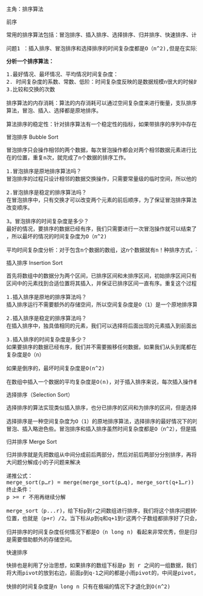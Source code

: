主角：排序算法

前序
<pre>
常用的排序算法包括：冒泡排序、插入排序、选择排序、归并排序、快速排序、计数排序、基数排序、桶排序。

问题1 ：插入排序、冒泡排序和选择排序的时间复杂度都是O（n^2),但是在实际开发中更倾向使用插入排序而不是冒泡排序呢
</pre>

**分析一个排序算法：**

<pre>
1.最好情况、最坏情况、平均情况时间复杂度：
2. 时间复杂度的系数、常数、低阶：时间复杂度反映的是数据规模n很大的时候的一个增长趋势，所以他表示时会忽略系数、常数、低阶等，因此要考虑进来
3.比较和交换的次数

排序算法的内存消耗：算法的内存消耗可以通过空间复杂度来进行衡量，支队排序算法的空间复杂度，又一个新的概念，叫做原地排序。就是指空间复杂度为O(1)的排序
算法，冒泡、插入、选择都是原地排序。

算法排序的稳定性：针对排序算法有一个稳定性的指标，如果带排序的序列中存在值相等的元素，经过排序之后，相等之间元素顺序不变。
</pre>

冒泡排序 Bubble Sort
<pre>
冒泡排序只会操作相邻的两个数据，每次冒泡操作都会对两个相邻数据元素进行比较，看是否满足大小关系，不满足则互换位置，一次冒泡会至少让一个元素移动他他应该
在的位置，重复n次，就完成了n个数据的排序工作。

1.冒泡排序是原地排序算法吗？
冒泡排序的过程只设计相邻的数据交换操作，只需要常量级的临时空间，所以他的空间复杂度为O(1),是一个原地排序算法

2.冒泡排序是稳定的排序算法吗？
在冒泡排序中，只有交换才可以改变两个元素的前后顺序，为了保证冒泡排序算法的稳定性，当有相邻的两个元素大小相等的时候，我们不做交换，相同大小的数据在排序后不会
改变顺序。

3。冒泡排序的时间复杂度是多少？
最好的情况，要排序的数据已经有序，我们只需要进行一次冒泡操作就可以结束了，所以最好的时间复杂度是O（n），而最坏的情况是数据刚好倒叙，我们需要进行n次冒泡操作
，所以最坏的情况的时间复杂度为O（n^2)

平均时间复杂度分析：对于包含n个数据的数组，这n个数据就有n！种排序方式，不同的排序方式，冒泡排序执行的时间肯定不同的，通过有序度、逆序度这两个概念进行分析。
</pre>

插入排序 Insertion Sort
<pre>
首先将数组中的数据分为两个区间，已排序区间和未排序区间，初始排序区间只有一个元素，就是数组的第一个元素，插入算法的狠心思想是取为排序的区间中的元素，在已排序
区间中的元素找到合适位置将其插入，并保证已排序区间一直有序。重复这个过程，直到为排序区间中元素为null，算法结束。

1.插入排序是原地的排序算法吗？
插入排序运行不需要额外的存储空间，所以空间复杂度是O（1）是一个原地排序算法。

2.插入排序是稳定的排序算法吗？
在插入排序中，独具值相同的元素，我们可以选择将后面出现的元素插入到前面出现的元素，这样就可以保持原有的前后顺序不变。插入元素是稳定的排序算法

3.插入排序的时间复杂度是多少？
如果要排序的数据已经有序，我们并不需要搬移任何数据，如果我们从头到尾都在有序的组织里面查找位置，每次只需要比较一个数据就能确定插入的位置，这种情况最好的时间
复杂度是O（n）

如果是倒序的，最坏时间复杂度是O(n^2)

在数组中插入一个数据的平均复杂度是O(n)，对于插入排序来说，每次插入操作都相当于在数组中插入一条数据，循环执行n次插入操作，所以平均时间复杂度O（n^2）
</pre>

选择排序（Selection Sort）
<pre>
选择排序的算法实现类似插入排序，也分已排序的区间和为排序的区间，但是选择排序每次都会从未排序区间中找到最小的元素，将其放到已排序区间的末尾

选择排序是一种空间复杂度为O（1）的原地排序算法，选择排序的最好情况下的时间复杂度和平均情况下的时间复杂度为O（n^2），但选择排序并不是稳定排序算法，相比
冒泡、插入略逊色些。冒泡排序和插入排序虽然时间复杂度都是O（n^2），但是插入排序有很大的优化空间。而希尔排序是插入排序的一种改进版本，希尔排序是非稳定的。
</pre>


归并排序 Merge Sort
<pre>
归并排序就是先把数组从中间分成前后两部分，然后对前后两部分分别排序，再将排序好的两部分合并在一下，这样整个数组都有序了。归并排序使用的就是分治思想，将一个
大问题分解成小的子问题来解决

递推公式：
merge_sort(p…r) = merge(merge_sort(p…q), merge_sort(q+1…r)) 
终止条件：
p >= r 不用再继续分解

merge_sort（p...r)，给下标p到r之间数组进行排序，我们将这个排序问题转化成2个子问题 merge（merge_sort(p...q), merge_sort(q+1, r)其中下标q等于p和r的中间
位置，也就是（p+r）/2。当下标从p到q和q+1到r这两个子数组都排序好了只会，再将两个有序子数组合并在一下，这样整个数组也就排好了。

归并排序的时间复杂度任何情况下都是O（n long n) 看起来非常优秀，但是归并排序并没有像快排应用广泛，因为归并排序并不是原地排序。归并排序在合并在合并2个有序数组
是需要借助额外的存储空间。
</pre>

快速排序
<pre>
快排也是利用了分治思想，如果排序的数组下标是p 到 r 之间的一组数据，我们选择p到r之间的任意一个数据作为pivot（分区点），我们遍历p到r之间的数据，将下于pivot的放到左边，
将大雨pivot的放到右边，前面p到q-1之间的都是小雨pivot的，中间是pivot，后面的q+1 到r之间大于pivot的。

快排的时间复杂度是n long n 只有在极端的情况下才退化到O(n^2)
</pre>